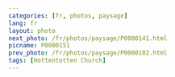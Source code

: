 ```yaml
---
categories: [fr, photos, paysage]
lang: fr
layout: photo
next_photo: /fr/photos/paysage/P0000141.html
picname: P0000151
prev_photo: /fr/photos/paysage/P0000182.html
tags: [Hottentotten Church]
---
```

